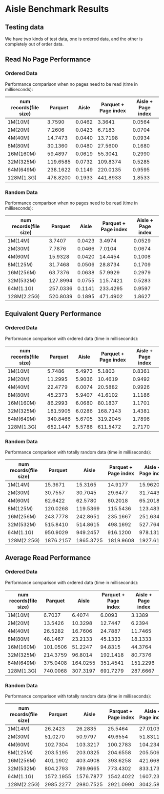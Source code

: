 # Aisle Benchmark Results

## Testing data

We have two kinds of test data, one is ordered data, and the other is completely out of order data.

## Read No Page Performance

### Ordered Data
Performance comparison when no pages need to be read (time in milliseconds):

|num records(file size)|      Parquet      |    Aisle    |Parquet + Page index |  Aisle + Page index |
| --- | --- | --- | --- | --- |
|   1M(10M)       |         3.7590    |      0.0462 |	      3.3641	    |	      0.0564	  |
|    2M(20M)      |         7.2606    |      0.0423 |	      6.7183	    |	      0.0704	  |
|    4M(40M)      |        14.7473    |      0.0440 |	     13.7198	    |	      0.0934	  |
|    8M(80M)      |        30.1360    |      0.0480 |	     27.5600	    |	      0.1680	  |
|   16M(160M)     |        59.4897    |      0.0619 |	     55.3041	    |	      0.2990	  |
|   32M(325M)     |       119.6585    |      0.0732 |	    109.8374	    |	      0.5285	  |
|    64M(649M)    |       238.1622    |      0.1149 |	    220.0135	    |	      0.9595	  |
|   128M(1.3G)    |       478.8200    |      0.1933 |	    441.8933	    |	      1.8533	  |


### Random Data
Performance comparison when no pages need to be read (time in milliseconds):

|num records(file size)|      Parquet      |    Aisle    |Parquet + Page index |  Aisle + Page index |
| --- | --- | --- | --- | --- |
|    1M(14M)      |         3.7407    |      0.0423 |	      3.4974	    |	      0.0529	  |
|    2M(30M)      |         7.7876    |      0.0466 |	      7.0104	    |	      0.0674	  |
|    4M(60M)      |        15.9328    |      0.0420 |	     14.4454	    |	      0.1008	  |
|    8M(125M)     |        31.7468    |      0.0506 |	     28.8734	    |	      0.1709	  |
|   16M(256M)     |        63.7376    |      0.0638 |	     57.9929	    |	      0.2979	  |
|   32M(532M)     |       127.8994    |      0.0755 |	    115.7421	    |	      0.5283	  |
|   64M(1.1G)     |       257.0336    |      0.1141 |	    233.4295	    |	      0.9597	  |
|  128M(2.25G)    |       520.8039    |      0.1895 |	    471.4902	    |	      1.8627	  |


## Equivalent Query  Performance
### Ordered Data
Performance comparison with ordered data (time in milliseconds):

|num records(file size)|      Parquet      |    Aisle    |Parquet + Page index |  Aisle + Page index |
| --- | --- | --- | --- | --- |
|   1M(10M)       |         5.7486    |      5.4973 |	      5.1803	    |	      0.8361	  |
|    2M(20M)      |        11.2995    |      5.9036 |	     10.4619	    |	      0.9492	  |
|    4M(40M)      |        22.4779    |      6.0074 |	     20.5882	    |	      0.9926	  |
|    8M(80M)      |        45.2373    |      5.9407 |	     41.6102	    |	      1.1186	  |
|   16M(160M)     |        86.2993    |      6.0680 |	     80.1837	    |	      1.1701	  |
|   32M(325M)     |       181.5905    |      6.0286 |	    168.7143	    |	      1.4381	  |
|    64M(649M)    |       340.8466    |      5.6705 |	    319.2045	    |	      1.7898	  |
|   128M(1.3G)    |       652.1447    |      5.5786 |	    611.5472	    |	      2.7170	  |


### Random Data
Performance comparison with totally random data (time in milliseconds):

|num records(file size)|      Parquet      |    Aisle    |Parquet + Page index |  Aisle + Page index |
| --- | --- | --- | --- | --- |
|     1M(14M)      |        15.3671    |     15.3165 |	     14.9177	    |	     15.9620	  |
|     2M(30M)      |        30.7557    |     30.7045 |	     29.6477	    |	     31.7443	  |
|     4M(60M)      |        62.6422    |     62.5780 |	     60.2018	    |	     65.2018	  |
|     8M(125M)     |       120.0268    |    119.5369 |	    115.5436	    |	    123.4832	  |
|    16M(256M)     |       243.7778    |    242.8651 |	    235.1667	    |	    251.6349	  |
|    32M(532M)     |       515.8410    |    514.8615 |	    498.1692	    |	    527.7641	  |
|    64M(1.1G)     |       950.9029    |    949.2457 |	    916.1200	    |	    978.1314	  |
|   128M(2.25G)    |      1876.2157    |   1865.3725 |	   1819.9608	    |	   1927.6176	  |

## Average Read Performance

### Ordered Data
Performance comparison with ordered data (time in milliseconds):

|num records(file size)|      Parquet      |    Aisle    |Parquet + Page index |  Aisle + Page index |
| --- | --- | --- | --- | --- |
|   1M(10M)       |         6.7037    |      6.4074 |	      6.0093	    |	      3.1389	  |
|    2M(20M)      |        13.5426    |     10.3298 |	     12.7447	    |	      6.2394	  |
|    4M(40M)      |        26.5282    |     16.7606 |	     24.7887	    |	     11.7465	  |
|    8M(80M)      |        48.1467    |     23.2133 |	     45.1333	    |	     18.1333	  |
|   16M(160M)     |       101.0506    |     51.2247 |	     94.8315	    |	     44.3764	  |
|   32M(325M)     |       214.3759    |     96.8014 |	    192.1418	    |	     80.7376	  |
|    64M(649M)    |       375.0408    |    164.0255 |	    351.4541	    |	    151.2296	  |
|   128M(1.3G)    |       740.0068    |    307.3197 |	    691.7279	    |	    287.6667	  |

### Random Data
Performance comparison with totally random data (time in milliseconds):

|num records(file size)|      Parquet      |    Aisle    |Parquet + Page index |  Aisle + Page index |
| --- | --- | --- | --- | --- |
|     1M(14M)      |        26.2423    |     26.2835 |	     25.5464	    |	     27.0103	  |
|     2M(30M)      |        51.0270    |     50.9797 |	     49.6554	    |	     51.8311	  |
|     4M(60M)      |       102.7304    |    103.3217 |	    100.2783	    |	    104.2348	  |
|     8M(125M)     |       203.5195    |    203.0325 |	    204.6558	    |	    205.5065	  |
|    16M(256M)     |       401.1902    |    403.4908 |	    393.6258	    |	    421.6687	  |
|    32M(532M)     |       804.2793    |    789.9665 |	    773.4302	    |	    833.1732	  |
|    64M(1.1G)     |      1572.1955    |   1576.7877 |	   1542.4022	    |	   1607.2346	  |
|   128M(2.25G)    |      2985.2277    |   2980.7525 |	   2921.0990	    |	   3042.5842	  |
